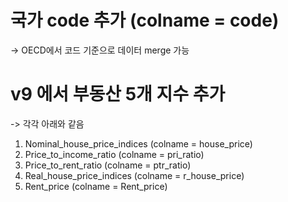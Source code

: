 # 국가 code 추가 (colname = code)
-> OECD에서 코드 기준으로 데이터 merge 가능



# v9 에서 부동산 5개 지수 추가
-> 각각 아래와 같음

  1. Nominal_house_price_indices  (colname = house_price)
  2. Price_to_income_ratio        (colname = pri_ratio)
  3. Price_to_rent_ratio          (colname = ptr_ratio)
  4. Real_house_price_indices     (colname = r_house_price)
  5. Rent_price                   (colname = Rent_price)
